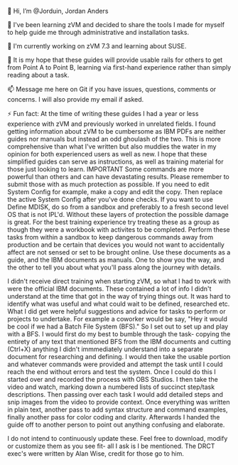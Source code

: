 👋 Hi, I’m @Jorduin, Jordan Anders

👀 I've been learning zVM and decided to share the tools I made for myself to help guide me through administrative and installation tasks.

🌱 I'm currently working on zVM 7.3 and learning about SUSE.

💞️ It is my hope that these guides will provide usable rails for others to get from Point A to Point B, learning via first-hand experience rather than simply reading about a task.

📫 Message me here on Git if you have issues, questions, comments or concerns. I will also provide my email if asked.

⚡ Fun fact: At the time of writing these guides I had a year or less experience with zVM and previously worked in unrelated fields. I found getting information about zVM to be cumbersome as IBM PDFs are neither guides nor manuals but instead an odd ghoulash of the two.
This is more comprehensive than what I've written but also muddies the water in my opinion for both experienced users as well as new. I hope that these simplified guides can serve as instructions, as well as training material for those just looking to learn. IMPORTANT
Some commands are more powerful than others and can have devastating results. Please remember to submit those with as much protection as possible. If you need to edit System Config for example, make a copy and edit the copy. Then replace the active System Config after
you've done checks. If you want to use Define MDISK, do so from a sandbox and preferably to a fresh second level OS that is not IPL'd. Without these layers of protection the possible damage is great.
For the best training experience try treating these as a group as though they were a workbook with activites to be completed. Perform these tasks from within a sandbox to keep dangerous commands away from production and be certain that devices you would not want to
accidentally affect are not sensed or set to be brought online. Use these documents as a guide, and the IBM documents as manuals. One to show you the way, and the other to tell you about what you'll pass along the journey with details.

I didn't receive direct training when starting zVM, so what I had to work with were the official IBM documents. These contained a lot of info I didn't understand at the time that got in the way of trying things out. It was hard to identify what was useful and what could
wait to be defined, researched etc. What I did get were helpful suggestions and advice for tasks to perform or projects to undertake. For example a coworker would be say, "Hey it would be cool if we had a Batch File System (BFS)." So I set out to set up and play with a
BFS. I would first do my best to bumble through the task- copying the entirety of any text that mentioned BFS from the IBM documents and cutting (Ctrl+X) anything I didn't immmediately understand into a separate document for researching and defining. I would then take the
usable portion and whatever commands were provided and attempt the task until I could reach the end without errors and test the system. Once I could do this I started over and recorded the process with OBS Studios. I then take the video and watch, marking down a numbered
lists of succinct step/task descriptions. Then passing over each task I would add detailed steps and snip images from the video to provide context. Once everything was written in plain text, another pass to add syntax structure and command examples, finally another pass
for color coding and clarity. Afterwards I handed the guide off to another person to point out anything confusing and elaborate.

I do not intend to continuously update these. Feel free to download, modify or customize them as you see fit- all I ask is I be mentioned. The DRCT exec's were written by Alan Wise, credit for those go to him.
